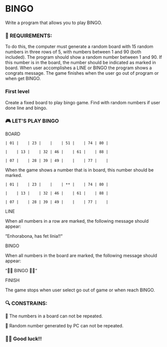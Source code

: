 # BINGO 

Write a program that allows you to play BINGO.

### 🔖 REQUIREMENTS:

To do this, the computer must generate a random board with 15 random numbers in three rows of 5, with numbers between 1 and 90 (both included). The program should show a random number between 1 and 90. If this number is in the board, the number should be indicated as marked in board. When user accomplishes a LINE or BINGO the program shows a congrats message. The game finishes when the user go out of program or when get BINGO.

### First level
Create a fixed board to play bingo game. Find with random numbers if user done line and bingo.

### 🎮 LET'S PLAY BINGO

BOARD

```
| 01 |    | 23 |    |    | 51 |    | 74 | 80 |

|    | 13 |    | 32 | 46 |    | 61 |    | 88 |

| 07 |    | 28 | 39 | 49 |    |    | 77 |    |
```

When the game shows a number that is in board, this number should be marked.

```
| 01 |    | 23 |    |    | ** |    | 74 | 80 |

|    | 13 |    | 32 | 46 |    | 61 |    | 88 |

| 07 |    | 28 | 39 | 49 |    |    | 77 |    |
```

LINE

When all numbers in a row are marked, the following message should appear:

“Enhorabona, has fet línia!!“

BINGO

When all numbers in the board are marked, the following message should appear:

“🎉🎉 BINGO 🎉🎉“

FINISH

The game stops when user select go out of game or when reach BINGO.

### 🔍 CONSTRAINS:

🚫 The numbers in a board can not be repeated.

🚫 Random number generated by PC can not be repeated.

### 🤞🏻 Good luck!!